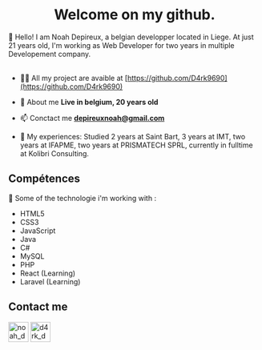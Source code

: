 <h1 align="center">Welcome on my github.</h1>
👋 Hello! I am Noah Depireux, a belgian developper located in Liege. At just 21 years old, I'm working as Web Developer for two years in multiple Developement company.
</br>
</br>

- 👨‍💻 All my project are avaible at [https://github.com/D4rk9690](https://github.com/D4rk9690)

- 💬 About me **Live in belgium, 20 years old**

- 📫 Conctact me **depireuxnoah@gmail.com**

- 📄 My experiences: Studied 2 years at Saint Bart, 3 years at IMT, two years at IFAPME, two years at PRISMATECH SPRL, currently in fulltime at Kolibri Consulting.

## Compétences
🚀 Some of the technologie i'm working with :
- HTML5
- CSS3
- JavaScript
- Java
- C#
- MySQL
- PHP
- React (Learning)
- Laravel (Learning)

## Contact me
<p align="left">
<a href="https://www.linkedin.com/in/noah-depireux/" target="blank"><img align="center" src="https://media.discordapp.net/attachments/852924244185710613/1138841467129958512/icons8-linkedin-96.png" alt="noah_dep" height="40" width="40" /></a>
<a href="https://instagram.com/noah_dep" target="blank"><img align="center" src="https://media.discordapp.net/attachments/852924244185710613/1138841467759120384/icons8-instagram-96.png" alt="d4rk_dev" height="40" width="40" /></a>
</p>
